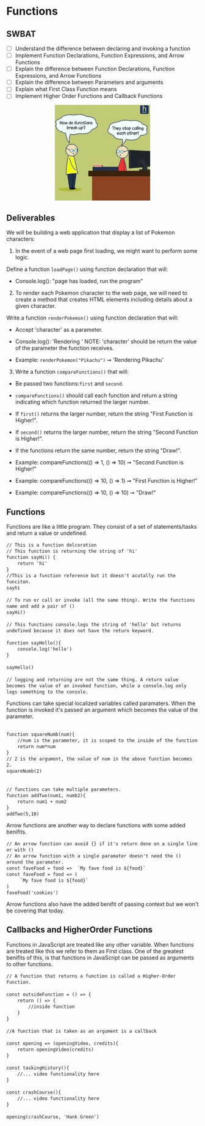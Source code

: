 # Functions

## SWBAT

- [ ] Understand the difference between declaring and invoking a function
- [ ] Implement Function Declarations, Function Expressions, and Arrow Functions
- [ ] Explain the difference between Function Declarations, Function Expressions, and Arrow Functions
- [ ] Explain the difference between Parameters and arguments
- [ ] Explain what First Class Function means
- [ ] Implement Higher Order Functions and Callback Functions

<p align="center">
    <img src="./assets/functions.jpeg" width="250" height="250">
</p>

## Deliverables

We will be building a web application that display a list of Pokemon characters:

1. In the event of a web page first loading, we might want to perform some logic.

Define a function `loadPage()` using function declaration that will:

- Console.log(): "page has loaded, run the program"

2. To render each Pokemon character to the web page, we will need to create a method that creates HTML elements including details about a given character.

Write a function `renderPokemon()` using function declaration that will:

- Accept 'character' as a parameter.
- Console.log(): 'Rendering <character>' NOTE: 'character' should be return the value of the parameter the function receives.

- Example: `renderPokemon("Pikachu")` ➞ 'Rendering Pikachu'

3. Write a function `compareFunctions()` that will:

- Be passed two functions:`first` and `second`.
- `compareFunctions()` should call each function and return a string indicating which function returned the larger number.

- If `first()` returns the larger number, return the string "First Function is Higher!".
- If `second()` returns the larger number, return the string "Second Function is Higher!".
- If the functions return the same number, return the string "Draw!".

- Example: compareFunctions(() => 1, () => 10) ➞ "Second Function is Higher!"
- Example: compareFunctions(() => 10, () => 1) ➞ "First Function is Higher!"
- Example: compareFunctions(() => 10, () => 10) ➞ "Draw!"

## Functions

Functions are like a little program. They consist of a set of statements/tasks and return a value or undefined.

```
// This is a function delcoration
// This function is returning the string of 'hi'
function sayHi() {
    return 'hi'
}
//This is a function reference but it doesn't acutally run the funciton.
sayhi

// To run or call or invoke (all the same thing). Write the functions name and add a pair of ()
sayHi()

// This functions console.logs the string of 'hello' but returns undefined because it does not have the return keyword.

function sayHello(){
    console.log('hello')
}

sayHello()

// logging and returning are not the same thing. A return value becomes the value of an invoked function, while a console.log only logs something to the console.

```

Functions can take special localized variables called paramaters. When the function is invoked it's passed an argument which becomes the value of the parameter.

```

function squareNumb(num){
    //num is the parameter, it is scoped to the inside of the function
    return num*num
}
// 2 is the argument, the value of num in the above function becomes 2.
squareNumb(2)


// functions can take multiple parameters.
function addTwo(num1, numb2){
    return num1 + num2
}
addTwo(5,10)

```

Arrow functions are another way to declare functions with some added benifits.

```
// An arrow function can avoid {} if it's return done on a single line or with ()
// An arrow function with a single paramater doesn't need the () around the paramater.
const faveFood = food =>  `My fave food is ${food}`
const faveFood = food => (
     `My fave food is ${food}`
)
faveFood('cookies')

```

Arrow functions also have the added benifit of passing context but we won't be covering that today.

## Callbacks and HigherOrder Functions

Functions in JavaScript are treated like any other variable. When functions are treated like this we refer to them as First class. One of the greatest benifits of this, is that functions in JavaScript can be passed as arguments to other functions.

```
// A function that returns a function is called a Higher-Order Function.

const outsideFunction = () => {
    return () => {
        //inside function
    }
}

//A function that is taken as an argument is a callback

const opening => (openingVideo, credits){
    return openingVideo(credits)
}

const taskingHistory(){
    //... video functionality here
}

const crashCourse(){
    //... video functionality here
}

opening(crashCourse, 'Hank Green')

```
